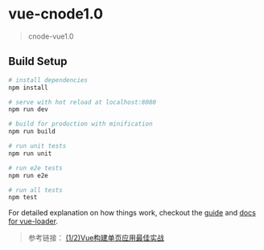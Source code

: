 # vue-cnode1.0

> cnode-vue1.0

## Build Setup

``` bash
# install dependencies
npm install

# serve with hot reload at localhost:8080
npm run dev

# build for production with minification
npm run build

# run unit tests
npm run unit

# run e2e tests
npm run e2e

# run all tests
npm test
```

For detailed explanation on how things work, checkout the [guide](http://vuejs-templates.github.io/webpack/) and [docs for vue-loader](http://vuejs.github.io/vue-loader).

>参考链接：
>[(1/2)Vue构建单页应用最佳实战](https://segmentfault.com/a/1190000005009052)